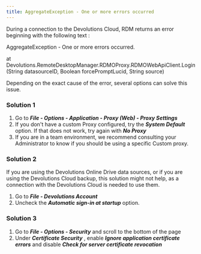 ```yaml
---
title: AggregateException - One or more errors occurred
---
```

During a connection to the Devolutions Cloud, RDM returns an error beginning with the following text :  

AggregateException - One or more errors occurred.  

at Devolutions.RemoteDesktopManager.RDMOProxy.RDMOWebApiClient.Login(String datasourceID, Boolean forcePromptLucid, String source)  

Depending on the exact cause of the error, several options can solve this issue.
### Solution 1
1. Go to ***File - Options - Application - Proxy (Web) - Proxy Settings***
1. If you don't have a custom Proxy configured, try the ***System Default*** option. If that does not work, try again with ***No Proxy***
1. If you are in a team environment, we recommend consulting your Administrator to know if you should be using a specific Custom proxy.
### Solution 2
If you are using the Devolutions Online Drive data sources, or if you are using the Devolutions Cloud backup, this solution might not help, as a connection with the Devolutions Cloud is needed to use them.  

1. Go to ***File - Devolutions Account***
1. Uncheck the ***Automatic sign-in at startup*** option.
### Solution 3
1. Go to ***File - Options - Security*** and scroll to the bottom of the page
1. Under ***Certificate Security*** , enable ***Ignore application certificate errors*** and disable ***Check for server certificate revocation***
